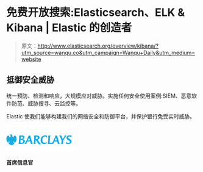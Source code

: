 # 免费开放搜索:Elasticsearch、ELK & Kibana | Elastic 的创造者

> 原文：<http://www.elasticsearch.org/overview/kibana/?utm_source=wanqu.co&utm_campaign=Wanqu+Daily&utm_medium=website>

## 抵御安全威胁

统一预防、检测和响应，大规模应对威胁。实施任何安全使用案例:SIEM、恶意软件防范、威胁搜寻、云监控等。

Elastic 使我们能够构建我们的网络安全和防御平台，并保护银行免受实时威胁。

![logohome-quote-barclays.svg](img/1c269a9d5698b1e86898def2076876dd.png)

**首席信息官**